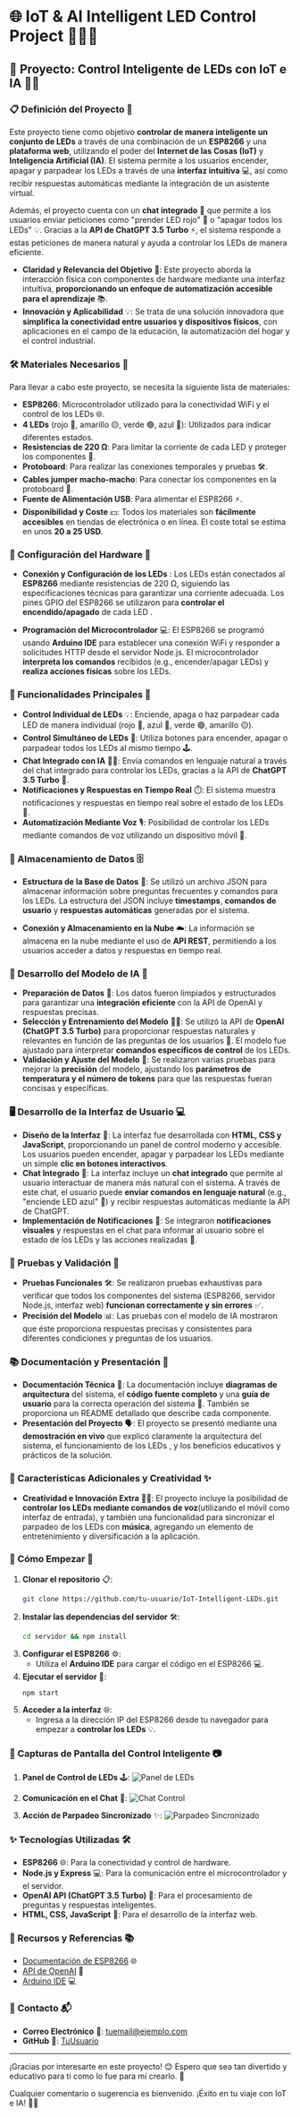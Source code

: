 # 🌐 IoT & AI Intelligent LED Control Project 🚀💡🤖

## 📝 Proyecto: Control Inteligente de LEDs con IoT e IA 🔌💡

### 📋 Definición del Proyecto 📖

Este proyecto tiene como objetivo **controlar de manera inteligente un conjunto de LEDs** a través de una combinación de un **ESP8266** y una **plataforma web**, utilizando el poder del **Internet de las Cosas (IoT)** y **Inteligencia Artificial (IA)**. El sistema permite a los usuarios encender, apagar y parpadear los LEDs a través de una **interfaz intuitiva** 💻, así como recibir respuestas automáticas mediante la integración de un asistente virtual.

Además, el proyecto cuenta con un **chat integrado** 💬 que permite a los usuarios enviar peticiones como "prender LED rojo" 🔴 o "apagar todos los LEDs" 💡. Gracias a la **API de ChatGPT 3.5 Turbo** ⚡, el sistema responde a estas peticiones de manera natural y ayuda a controlar los LEDs de manera eficiente.

- **Claridad y Relevancia del Objetivo** 🎯: Este proyecto aborda la interacción física con componentes de hardware mediante una interfaz intuitiva, **proporcionando un enfoque de automatización accesible para el aprendizaje** 📚.
- **Innovación y Aplicabilidad** 💡: Se trata de una solución innovadora que **simplifica la conectividad entre usuarios y dispositivos físicos**, con aplicaciones en el campo de la educación, la automatización del hogar y el control industrial.

### 🛠️ Materiales Necesarios 🧰

Para llevar a cabo este proyecto, se necesita la siguiente lista de materiales:

- **ESP8266**: Microcontrolador utilizado para la conectividad WiFi y el control de los LEDs 🌐.
- **4 LEDs** (rojo 🔴, amarillo 🟡, verde 🟢, azul 🔵): Utilizados para indicar diferentes estados.
- **Resistencias de 220 Ω**: Para limitar la corriente de cada LED y proteger los componentes 🔧.
- **Protoboard**: Para realizar las conexiones temporales y pruebas 🛠️.
- **Cables jumper macho-macho**: Para conectar los componentes en la protoboard 🔌.
- **Fuente de Alimentación USB**: Para alimentar el ESP8266 ⚡.
- **Disponibilidad y Coste** 💵: Todos los materiales son **fácilmente accesibles** en tiendas de electrónica o en línea. El coste total se estima en unos **20 a 25 USD**.

### 🧩 Configuración del Hardware 🔧

- **Conexión y Configuración de los LEDs** : Los LEDs están conectados al **ESP8266** mediante resistencias de 220 Ω, siguiendo las especificaciones técnicas para garantizar una corriente adecuada. Los pines GPIO del ESP8266 se utilizaron para **controlar el encendido/apagado** de cada LED .

- **Programación del Microcontrolador** 💻: El ESP8266 se programó usando **Arduino IDE** para establecer una conexión WiFi y responder a solicitudes HTTP desde el servidor Node.js. El microcontrolador **interpreta los comandos** recibidos (e.g., encender/apagar LEDs) y **realiza acciones físicas** sobre los LEDs.

### 🚀 Funcionalidades Principales 🌟

- **Control Individual de LEDs** 💡: Enciende, apaga o haz parpadear cada LED de manera individual (rojo 🔴, azul 🔵, verde 🟢, amarillo 🟡).
- **Control Simultáneo de LEDs** 🔄: Utiliza botones para encender, apagar o parpadear todos los LEDs al mismo tiempo 🕹️.
- **Chat Integrado con IA** 🤖💬: Envía comandos en lenguaje natural a través del chat integrado para controlar los LEDs, gracias a la API de **ChatGPT 3.5 Turbo** 🧠.
- **Notificaciones y Respuestas en Tiempo Real** ⏱️: El sistema muestra notificaciones y respuestas en tiempo real sobre el estado de los LEDs 🔔.
- **Automatización Mediante Voz** 🎙️: Posibilidad de controlar los LEDs mediante comandos de voz utilizando un dispositivo móvil 📱.

### 💾 Almacenamiento de Datos 🗄️

- **Estructura de la Base de Datos** 📝: Se utilizó un archivo JSON para almacenar información sobre preguntas frecuentes y comandos para los LEDs. La estructura del JSON incluye **timestamps**, **comandos de usuario**  y **respuestas automáticas** generadas por el sistema.

- **Conexión y Almacenamiento en la Nube** ☁️: La información se almacena en la nube mediante el uso de **API REST**, permitiendo a los usuarios acceder a datos y respuestas en tiempo real.

### 🤖 Desarrollo del Modelo de IA 🧠

- **Preparación de Datos** 🧹: Los datos fueron limpiados y estructurados para garantizar una **integración eficiente** con la API de OpenAI y respuestas precisas.
- **Selección y Entrenamiento del Modelo** 🏋️‍♂️: Se utilizó la API de **OpenAI (ChatGPT 3.5 Turbo)** para proporcionar respuestas naturales y relevantes en función de las preguntas de los usuarios 💬. El modelo fue ajustado para interpretar **comandos específicos de control** de los LEDs.
- **Validación y Ajuste del Modelo** 🔧: Se realizaron varias pruebas para mejorar la **precisión** del modelo, ajustando los **parámetros de temperatura y el número de tokens** para que las respuestas fueran concisas y específicas.

### 🖥️ Desarrollo de la Interfaz de Usuario 💻

- **Diseño de la Interfaz** 🎨: La interfaz fue desarrollada con **HTML, CSS y JavaScript**, proporcionando un panel de control moderno y accesible. Los usuarios pueden encender, apagar y parpadear los LEDs mediante un simple **clic en botones interactivos**.
- **Chat Integrado** 💬: La interfaz incluye un **chat integrado** que permite al usuario interactuar de manera más natural con el sistema. A través de este chat, el usuario puede **enviar comandos en lenguaje natural** (e.g., "enciende LED azul" 🔵) y recibir respuestas automáticas mediante la API de ChatGPT.
- **Implementación de Notificaciones** 🔔: Se integraron **notificaciones visuales** y respuestas en el chat para informar al usuario sobre el estado de los LEDs y las acciones realizadas 📩.

### 🧪 Pruebas y Validación 🧷

- **Pruebas Funcionales** 🛠️: Se realizaron pruebas exhaustivas para verificar que todos los componentes del sistema (ESP8266, servidor Node.js, interfaz web) **funcionan correctamente y sin errores** ✅.
- **Precisión del Modelo** 📊: Las pruebas con el modelo de IA mostraron que éste proporciona respuestas precisas y consistentes para diferentes condiciones y preguntas de los usuarios.

### 📚 Documentación y Presentación 📑

- **Documentación Técnica** 📜: La documentación incluye **diagramas de arquitectura** del sistema, el **código fuente completo** y una **guía de usuario** para la correcta operación del sistema 📘. También se proporciona un README detallado que describe cada componente.
- **Presentación del Proyecto** 🗣️: El proyecto se presentó mediante una **demostración en vivo** que explicó claramente la arquitectura del sistema, el funcionamiento de los LEDs , y los beneficios educativos y prácticos de la solución.

### 🌟 Características Adicionales y Creatividad ✨

- **Creatividad e Innovación Extra** 🎨🚀: El proyecto incluye la posibilidad de **controlar los LEDs mediante comandos de voz**(utilizando el móvil como interfaz de entrada), y también una funcionalidad para sincronizar el parpadeo de los LEDs con **música**, agregando un elemento de entretenimiento y diversificación a la aplicación.

### 🚀 Cómo Empezar 📂

1. **Clonar el repositorio** 📋:
   ```bash
   git clone https://github.com/tu-usuario/IoT-Intelligent-LEDs.git
   ```
2. **Instalar las dependencias del servidor** 🛠️:
   ```bash
   cd servidor && npm install
   ```
3. **Configurar el ESP8266** ⚙️:
   - Utiliza el **Arduino IDE** para cargar el código en el ESP8266 💻.
4. **Ejecutar el servidor** 🚀:
   ```bash
   npm start
   ```
5. **Acceder a la interfaz** 🌐:
   - Ingresa a la dirección IP del ESP8266 desde tu navegador para empezar a **controlar los LEDs** 💡.

### 📸 Capturas de Pantalla del Control Inteligente 📷

1. **Panel de Control de LEDs** 🕹️:
   ![Panel de LEDs](ruta/a/tu/imagen1.png)

2. **Comunicación en el Chat** 💬:
   ![Chat Control](ruta/a/tu/imagen2.png)

3. **Acción de Parpadeo Sincronizado** ✨:
   ![Parpadeo Sincronizado](ruta/a/tu/imagen3.png)

### ✨ Tecnologías Utilizadas 🛠️

- **ESP8266** 🌐: Para la conectividad y control de hardware.
- **Node.js y Express** 💻: Para la comunicación entre el microcontrolador y el servidor.
- **OpenAI API (ChatGPT 3.5 Turbo)** 🤖: Para el procesamiento de preguntas y respuestas inteligentes.
- **HTML, CSS, JavaScript** 🎨: Para el desarrollo de la interfaz web.

### 🔗 Recursos y Referencias 📚

- [Documentación de ESP8266](https://espressif.com/esp8266) 🌐
- [API de OpenAI](https://openai.com/) 🤖
- [Arduino IDE](https://www.arduino.cc/en/software) 💻

### 📧 Contacto 📬

- **Correo Electrónico** 📧: tuemail@ejemplo.com
- **GitHub** 🐙: [TuUsuario](https://github.com/tu-usuario)

---

¡Gracias por interesarte en este proyecto! 😊 Espero que sea tan divertido y educativo para ti como lo fue para mí crearlo. 🚀

Cualquier comentario o sugerencia es bienvenido. ¡Éxito en tu viaje con IoT e IA! 🌟🎉

